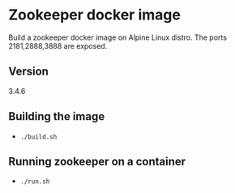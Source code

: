 Zookeeper docker image
========
Build a zookeeper docker image on Alpine Linux distro. 
The ports 2181,2888,3888 are exposed.

Version
----
3.4.6


Building the image
----
- ```./build.sh```

Running zookeeper on a container
----
- ```./run.sh```

